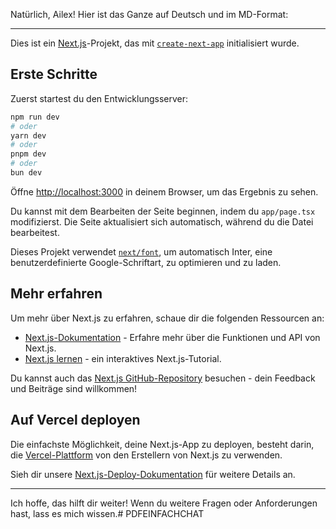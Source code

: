 Natürlich, Ailex! Hier ist das Ganze auf Deutsch und im MD-Format:

---

Dies ist ein [Next.js](https://nextjs.org/)-Projekt, das mit [`create-next-app`](https://github.com/vercel/next.js/tree/canary/packages/create-next-app) initialisiert wurde.

## Erste Schritte

Zuerst startest du den Entwicklungsserver:

```bash
npm run dev
# oder
yarn dev
# oder
pnpm dev
# oder
bun dev
```

Öffne [http://localhost:3000](http://localhost:3000) in deinem Browser, um das Ergebnis zu sehen.

Du kannst mit dem Bearbeiten der Seite beginnen, indem du `app/page.tsx` modifizierst. Die Seite aktualisiert sich automatisch, während du die Datei bearbeitest.

Dieses Projekt verwendet [`next/font`](https://nextjs.org/docs/basic-features/font-optimization), um automatisch Inter, eine benutzerdefinierte Google-Schriftart, zu optimieren und zu laden.

## Mehr erfahren

Um mehr über Next.js zu erfahren, schaue dir die folgenden Ressourcen an:

- [Next.js-Dokumentation](https://nextjs.org/docs) - Erfahre mehr über die Funktionen und API von Next.js.
- [Next.js lernen](https://nextjs.org/learn) - ein interaktives Next.js-Tutorial.

Du kannst auch das [Next.js GitHub-Repository](https://github.com/vercel/next.js/) besuchen - dein Feedback und Beiträge sind willkommen!

## Auf Vercel deployen

Die einfachste Möglichkeit, deine Next.js-App zu deployen, besteht darin, die [Vercel-Plattform](https://vercel.com/new?utm_medium=default-template&filter=next.js&utm_source=create-next-app&utm_campaign=create-next-app-readme) von den Erstellern von Next.js zu verwenden.

Sieh dir unsere [Next.js-Deploy-Dokumentation](https://nextjs.org/docs/deployment) für weitere Details an.

---

Ich hoffe, das hilft dir weiter! Wenn du weitere Fragen oder Anforderungen hast, lass es mich wissen.# PDFEINFACHCHAT
